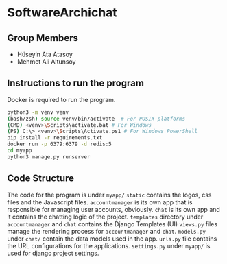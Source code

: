 # SoftwareArchichat

## Group Members

* Hüseyin Ata Atasoy
* Mehmet Ali Altunsoy

## Instructions to run the program

Docker is required to run the program.

```bash
python3 -m venv venv
(bash/zsh) source venv/bin/activate  # For POSIX platforms
(CMD) <venv>\Scripts\activate.bat # For Windows
(PS) C:\> <venv>\Scripts\Activate.ps1 # For Windows PowerShell
pip install -r requirements.txt
docker run -p 6379:6379 -d redis:5
cd myapp
python3 manage.py runserver
```

## Code Structure

The code for the program is under `myapp/`
`static` contains the logos, css files and the Javascript files.
`accountmanager` is its own app that is responsible for managing user accounts, obviously.
`chat` is its own app and it contains the chatting logic of the project.
`templates` directory under `accountmanager` and `chat` contains the Django Templates (UI)
`views.py` files manage the rendering process for `accountmanager` and `chat`.
`models.py` under `chat/` contain the data models used in the app.
`urls.py` file contains the URL configurations for the applications.
`settings.py` under `myapp/` is used for django project settings.
